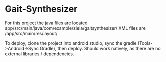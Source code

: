 # Gait-Synthesizer

For this project the java files are located app/src/main/java/com/example/ziela/gaitsynthesizer/
XML files are /app/src/main/res/layout/

To deploy, clone the project into android studio, sync the gradle (Tools->Android->Sync Gradle), then deploy. Should work natively, as there are no external libraries / dependencies.

